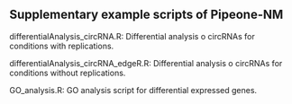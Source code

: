 ## Supplementary example scripts of Pipeone-NM

differentialAnalysis_circRNA.R: Differential analysis o circRNAs for conditions with replications.

differentialAnalysis_circRNA_edgeR.R: Differential analysis o circRNAs for conditions without replications.

GO_analysis.R: GO analysis script for differential expressed genes.
